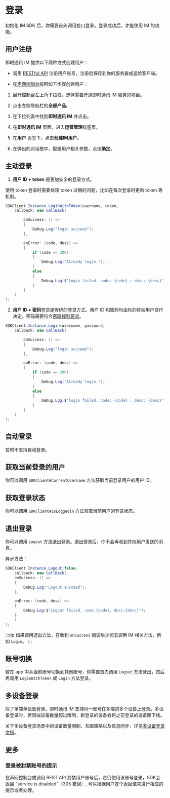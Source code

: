 # 登录

初始化 IM SDK 后，你需要首先调用接口登录。登录成功后，才能使用 IM 的功能。

## 用户注册

即时通讯 IM 提供以下两种方式创建用户：

- 调用 [RESTful API](/docs/sdk/server-side/account_system.html#注册用户) 注册用户账号，注册后保存到你的服务器或返给客户端。

- 在[声网控制台](https://console.shengwang.cn/overview)按照如下步骤创建用户：

1. 展开控制台左上角下拉框，选择需要开通即时通讯 IM 服务的项目。

2. 点击左侧导航栏的**全部产品**。

3. 在下拉列表中找到**即时通讯 IM** 并点击。

4. 在**即时通讯 IM** 页面，进入**运营管理**标签页。

5. 在**用户** 页签下，点击**创建IM用户**。

6. 在弹出的对话框中，配置用户相关参数，点击**确定**。

## 主动登录

1. **用户 ID + token** 是更加安全的登录方式。

使用 token 登录时需要处理 token 过期的问题，比如在每次登录时更新 token 等机制。

```csharp
SDKClient.Instance.LoginWithToken(username, token,
    callback: new CallBack(

        onSuccess: () =>
        {
            Debug.Log("login succeed");
        },

        onError: (code, desc) =>
        {
            if (code == 200)
            {
                Debug.Log("Already login.");;
            }
            else 
            {
                Debug.Log($"login failed, code: {code} ; desc: {desc}");
            }
        }
    )
);
```

2. **用户 ID + 密码**登录是传统的登录方式。用户 ID 和密码均由你的终端用户自行决定，密码需要符合[密码规则要求](/docs/sdk/server-side/account_system.html#注册单个用户)。

```csharp
SDKClient.Instance.Login(username, password,
    callback: new CallBack(

        onSuccess: () =>
        {
            Debug.Log("login succeed");
        },

        onError: (code, desc) =>
        {
            if (code == 200)
            {
                Debug.Log("Already login.");;
            }
            else 
            {
                Debug.Log($"login failed, code: {code} ; desc: {desc}");
            }
        }
    )
);

```

## 自动登录

暂时不支持自动登录。

## 获取当前登录的用户

你可以调用 `SDKClient#CurrentUsername` 方法获取当前登录用户的用户 ID。

## 获取登录状态

你可以调用 `SDKClient#IsLoggedIn` 方法获取当前用户的登录状态。

## 退出登录

你可以调用 `Logout` 方法退出登录。退出登录后，你不会再收到其他用户发送的消息。 

异步方法：

```csharp
SDKClient.Instance.Logout(false,
    callback: new CallBack(
    onSuccess: () =>
    {
        Debug.Log("Logout succeed");
    },

    onError: (code, desc) =>
    {
        Debug.Log($"Logout failed, code:{code}, desc:{desc}");
    }
    )
);
```

:::tip
如果调用退出方法，在收到 `onSuccess` 回调后才能去调用 IM 相关方法，例如 `Login`。
:::

## 账号切换

若在 app 中从当前账号切换到其他账号，你需要首先调用 `Logout` 方法登出，然后再调用 `LoginWithToken` 或 `Login` 方法登录。

## 多设备登录

除了单端单设备登录，即时通讯 IM 支持同一账号在多端的多个设备上登录。多设备登录时，若同端设备数量超过限制，新登录的设备会将之前登录的设备踢下线。

关于多设备登录场景中的设备数量限制、互踢策略以及信息同步，详见[多设备登录文档](multi_device.html)。


## 更多

### 登录被封禁账号的提示

在声网控制台或调用 REST API 封禁用户账号后，若仍使用该账号登录，SDK会返回 "service is disabled"（305 错误）, 可以根据用户这个返回值来进行相应的提示或者处理。
